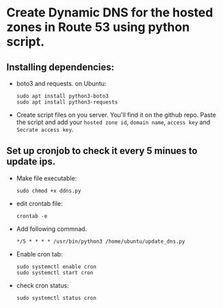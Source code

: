 # Create Dynamic DNS for the hosted zones in Route 53 using python script.
## Installing dependencies:
- boto3 and requests.
  on Ubuntu:
  ```
  sudo apt install python3-boto3
  sudo apt install python3-requests
  ```
- Create script files on you server. You'll find it on the github repo. Paste the script and add your `hosted zone id`, `domain name`, `access key` and `Secrate access key`.
## Set up cronjob to check it every 5 minues to update ips.
- Make file executable:
  ```
  sudo chmod +x ddns.py
  ```
- edit crontab file:
  ```
  crontab -e
  ```
- Add following commnad.
  ```
  */5 * * * * /usr/bin/python3 /home/ubuntu/update_dns.py
  ```
- Enable cron tab:
  ```
  sudo systemctl enable cron
  sudo systemctl start cron
  ```
- check cron status:
  ```
  sudo systemctl status cron
  ```
